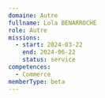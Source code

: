 ```yaml
---
domaine: Autre
fullname: Lola BENARROCHE
role: Autre
missions:
  - start: 2024-03-22
    end: 2024-06-22
    status: service
competences:
  - Commerce
memberType: beta
---
```


